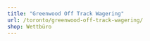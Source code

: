 ```yaml
---
title: "Greenwood Off Track Wagering"
url: /toronto/greenwood-off-track-wagering/
shop: Wettbüro
---
```

